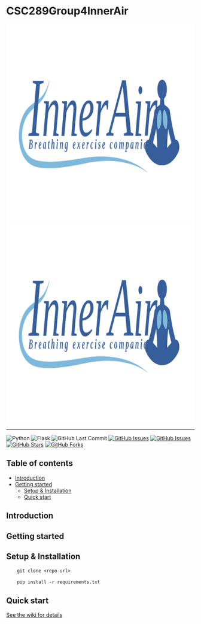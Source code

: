 # CSC289Group4InnerAir

<p>
  <img src="docs/_static/banner-img-inner-air.png#gh-light-mode-only" alt="inner-air" width="1051px" height="531px">
  <img src="docs/_static/banner-img-inner-air-dark-mode.png#gh-dark-mode-only" alt="inner-air" width="1051px" height="531px">
</p>

---
![Python](https://img.shields.io/badge/Python-v3.11-blue.svg?logo=python&longCache=true&logoColor=white&colorB=5e81ac&style=flat-square&colorA=4c566a)
![Flask](https://img.shields.io/badge/Flask-v2.2.2-blue.svg?longCache=true&logo=flask&style=flat-square&logoColor=white&colorB=5e81ac&colorA=4c566a)
![GitHub Last Commit](https://img.shields.io/github/last-commit/google/skia.svg?style=flat-square&colorA=4c566a&colorB=a3be8c&logo=GitHub)
[![GitHub Issues](https://img.shields.io/github/issues/Chriscobaier/CSC289Group4InnerAir.svg?style=flat-square&colorA=4c566a&logo=GitHub&colorB=ebcb8b)](https://github.com/Chriscobaier/CSC289Group4InnerAir/issues)
[![GitHub Issues](https://img.shields.io/github/contributors/Chriscobaier/CSC289Group4InnerAir.svg?style=flat-square&colorA=4c566a&logo=GitHub&colorB=ebcb8b)](https://github.com/Chriscobaier/CSC289Group4InnerAir/graphs/contributors)
[![GitHub Stars](https://img.shields.io/github/stars/Chriscobaier/CSC289Group4InnerAir.svg?style=flat-square&colorA=4c566a&logo=GitHub&colorB=ebcb8b)](https://github.com/Chriscobaier/CSC289Group4InnerAir/stargazers)
[![GitHub Forks](https://img.shields.io/github/forks/Chriscobaier/CSC289Group4InnerAir.svg?style=flat-square&colorA=4c566a&logo=GitHub&colorB=ebcb8b)](https://github.com/Chriscobaier/CSC289Group4InnerAir/network/members)

## Table of contents
- [Introduction](#introduction)
- [Getting started](#getting-started)
    - [Setup & Installation](#setup--installation)
    - [Quick start](#quick-start)

## Introduction

## Getting started

## Setup & Installation
```commandline
    git clone <repo-url>
```
```commandline
    pip install -r requirements.txt
```

## Quick start
[See the wiki for details](docs/1.md)